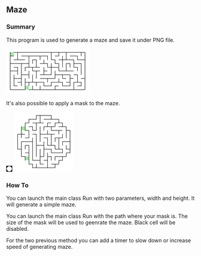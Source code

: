 ## Maze

### Summary

This program is used to generate a maze and save it under PNG file.

![sample maze](https://github.com/qdorme/Maze/blob/master/sample_maze.png?raw=true)

It's also possible to apply a mask to the maze.

![sample mask](https://github.com/qdorme/Maze/blob/master/sample_mask.png?raw=true)
![sample maze masked](https://github.com/qdorme/Maze/blob/master/sample_maze_masked.png?raw=true)

### How To
You can launch the main class Run with two parameters, width and height.
It will generate a simple maze.

You can launch the main class Run with the path where your mask is. The size of the mask will be used to geenrate the maze. Black cell will be disabled.

For the two previous method you can add a timer to slow down or increase speed of generating maze.